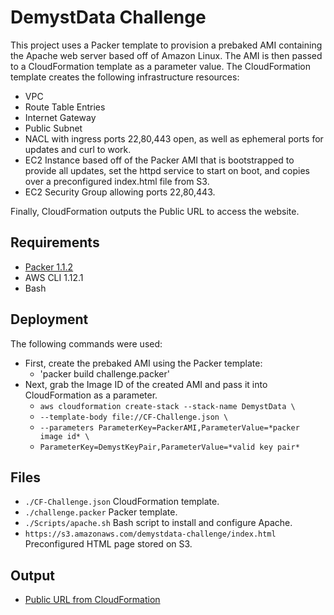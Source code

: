 # DemystData Challenge

This project uses a Packer template to provision a prebaked AMI containing the Apache web server based off of Amazon Linux. The AMI is then passed to a CloudFormation template as a parameter value. The CloudFormation template creates the following infrastructure resources:

* VPC
* Route Table Entries
* Internet Gateway
* Public Subnet
* NACL with ingress ports 22,80,443 open, as well as ephemeral ports for updates and curl to work.
* EC2 Instance based off of the Packer AMI that is bootstrapped to provide all updates, set the httpd service to start on boot, and copies over a preconfigured index.html file from S3.
* EC2 Security Group allowing ports 22,80,443. 

Finally, CloudFormation outputs the Public URL to access the website.

## Requirements

* [Packer 1.1.2](http://www.packer.io)
* AWS CLI 1.12.1
* Bash

## Deployment

The following commands were used:

* First, create the prebaked AMI using the Packer template:
    * 'packer build challenge.packer'
* Next, grab the Image ID of the created AMI and pass it into CloudFormation as a parameter.
	* `aws cloudformation create-stack --stack-name DemystData \`
	* `--template-body file://CF-Challenge.json \`
	* `--parameters ParameterKey=PackerAMI,ParameterValue=*packer image id* \`
	* `ParameterKey=DemystKeyPair,ParameterValue=*valid key pair*`
## Files

* `./CF-Challenge.json` CloudFormation template.
* `./challenge.packer` Packer template.
* `./Scripts/apache.sh` Bash script to install and configure Apache.
* `https://s3.amazonaws.com/demystdata-challenge/index.html` Preconfigured HTML page stored on S3.

## Output

* [Public URL from CloudFormation](http://ec2-54-163-136-34.compute-1.amazonaws.com/)
